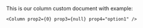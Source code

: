 This is our column custom document with example:

    <Column prop2={0} prop3={null} prop4="option1" />
